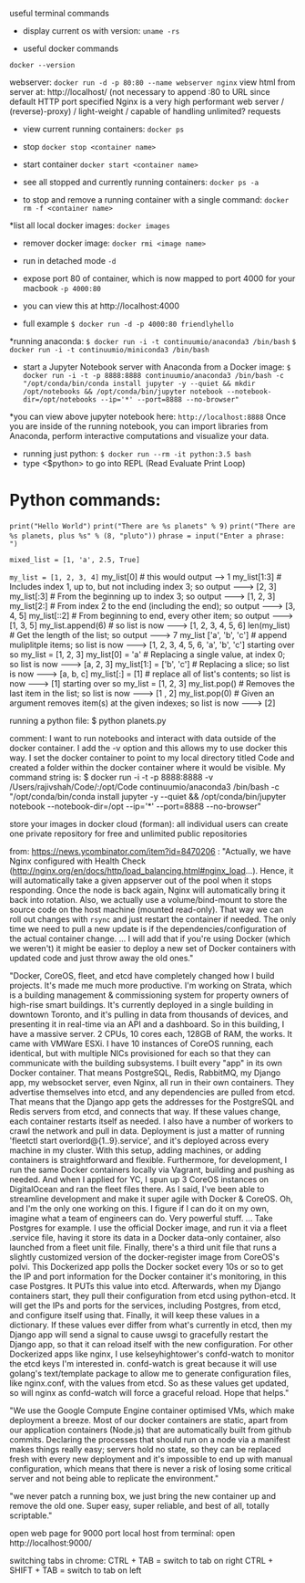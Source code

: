 

useful terminal commands

* display current os with version:
`uname -rs`

* useful docker commands

`docker --version`

webserver:
`docker run -d -p 80:80 --name webserver nginx`
view html from server at: http://localhost/
(not necessary to append :80 to URL since default HTTP port specified
Nginx is a very high performant web server / (reverse)-proxy) / light-weight / capable of handling unlimited? requests


* view current running containers:
`docker ps`

* stop <container name>
`docker stop <container name>`

* start container
`docker start <container name>`

* see all stopped and currently running containers:
`docker ps -a`

* to stop and remove a running container with a single command:
`docker rm -f <container name>`

*list all local docker images:
`docker images`

* remover docker image:
`docker rmi <image name>`

* run in detached mode
`-d `

* expose port 80 of container, which is now mapped to port 4000 for your macbook
`-p 4000:80`
* you can view this at http://localhost:4000

* full example
`$ docker run -d -p 4000:80 friendlyhello`



*running anaconda:
`$ docker run -i -t continuumio/anaconda3 /bin/bash`
`$ docker run -i -t continuumio/miniconda3 /bin/bash`


 * start a Jupyter Notebook server with Anaconda from a Docker image:
 `$ docker run -i -t -p 8888:8888 continuumio/anaconda3 /bin/bash -c "/opt/conda/bin/conda install jupyter -y --quiet && mkdir /opt/notebooks && /opt/conda/bin/jupyter notebook --notebook-dir=/opt/notebooks --ip='*' --port=8888 --no-browser"`
 
 *you can view above jupyter notebook here:
 `http://localhost:8888`
 Once you are inside of the running notebook, you can import libraries from Anaconda, perform interactive computations and visualize your data.
 
 
 * running just python:
 `$ docker run --rm -it python:3.5 bash`
 * type <$python> to go into REPL (Read Evaluate Print Loop)
 
 # Python commands:
 `print("Hello World")`
 `print("There are %s planets" % 9)`
 `print("There are %s planets, plus %s" % (8, "pluto"))`
 `phrase = input("Enter a phrase: ")`

 `mixed_list = [1, 'a', 2.5, True]`
 
 `my_list = [1, 2, 3, 4]`
 my_list[0] # this would output --> 1
 my_list[1:3] # Includes index 1, up to, but not including index 3; so output ---> [2, 3]
 my_list[:3] # From the beginning up to index 3; so output ---> [1, 2, 3]
 my_list[2:] # From index 2 to the end (including the end); so output ---> [3, 4, 5]
 my_list[::2] # From beginning to end, every other item; so output ---> [1, 3, 5]
 my_list.append(6) # so list is now ---> [1, 2, 3, 4, 5, 6]
 len(my_list) # Get the length of the list; so output ---> 7
 my_list   ['a', 'b', 'c'] # append muliplitple items; so list is now ---> [1, 2, 3, 4, 5, 6, 'a', 'b', 'c']
 starting over so my_list = [1, 2, 3]
 my_list[0] = 'a' # Replacing a single value, at index 0; so list is now ---> [a, 2, 3]
 my_list[1:] = ['b', 'c'] # Replacing a slice; so list is now ---> [a, b, c]
 my_list[:] = [1] # replace all of list's contents; so list is now ---> [1]
 starting over so my_list = [1, 2, 3]
 my_list.pop() # Removes the last item in the list; so list is now ---> [1 , 2]
 my_list.pop(0) # Given an argument removes item(s) at the given indexes; so list is now ---> [2]


 running a python file:
 $ python planets.py
 
 
 comment: I want to run notebooks and interact with data outside of the docker container. I add the -v option and this allows my to use docker this way.  I set the docker container to point to my local directory titled Code and created a folder within the docker container where it would be visible. My command string is: 
 $ docker run -i -t -p 8888:8888 -v /Users/rajivshah/Code/:/opt/Code continuumio/anaconda3 /bin/bash -c "/opt/conda/bin/conda install jupyter -y --quiet && /opt/conda/bin/jupyter notebook --notebook-dir=/opt --ip='*' --port=8888 --no-browser"  
 
 
 
 
store your images in docker cloud (forman):  all individual users can create one private repository for free and unlimited public repositories

	
from: https://news.ycombinator.com/item?id=8470206 :
"Actually, we have Nginx configured with Health Check (http://nginx.org/en/docs/http/load_balancing.html#nginx_load...). Hence, it will automatically take a given appserver out of the pool when it stops responding. Once the node is back again, Nginx will automatically bring it back into rotation.  Also, we actually use a volume/bind-mount to store the source code on the host machine (mounted read-only). That way we can roll out changes with `rsync` and just restart the container if needed.  The only time we need to pull a new update is if the dependencies/configuration of the actual container change. ... I will add that if you're using Docker (which we weren't) it might be easier to deploy a new set of Docker containers with updated code and just throw away the old ones."

"Docker, CoreOS, fleet, and etcd have completely changed how I build projects. It's made me much more productive.
I'm working on Strata, which is a building management & commissioning system for property owners of high-rise smart buildings. It's currently deployed in a single building in downtown Toronto, and it's pulling in data from thousands of devices, and presenting it in real-time via an API and a dashboard.  So in this building, I have a massive server. 2 CPUs, 10 cores each, 128GB of RAM, the works. It came with VMWare ESXi.  I have 10 instances of CoreOS running, each identical, but with multiple NICs provisioned for each so that they can communicate with the building subsystems. I built every "app" in its own Docker container. That means PostgreSQL, Redis, RabbitMQ, my Django app, my websocket server, even Nginx, all run in their own containers. They advertise themselves into etcd, and any dependencies are pulled from etcd. That means that the Django app gets the addresses for the PostgreSQL and Redis servers from etcd, and connects that way. If these values change, each container restarts itself as needed.  I also have a number of workers to crawl the network and pull in data. Deployment is just a matter of running 'fleetctl start overlord@{1..9}.service', and it's deployed across every machine in my cluster.  With this setup, adding machines, or adding containers is straightforward and flexible.  Furthermore, for development, I run the same Docker containers locally via Vagrant, building and pushing as needed. And when I applied for YC, I spun up 3 CoreOS instances on DigitalOcean and ran the fleet files there.  As I said, I've been able to streamline development and make it super agile with Docker & CoreOS. Oh, and I'm the only one working on this. I figure if I can do it on my own, imagine what a team of engineers can do.  Very powerful stuff. ... Take Postgres for example. I use the official Docker image, and run it via a fleet .service file, having it store its data in a Docker data-only container, also launched from a fleet unit file. Finally, there's a third unit file that runs a slightly customized version of the docker-register image from CoreOS's polvi. This Dockerized app polls the Docker socket every 10s or so to get the IP and port information for the Docker container it's monitoring, in this case Postgres. It PUTs this value into etcd.
Afterwards, when my Django containers start, they pull their configuration from etcd using python-etcd. It will get the IPs and ports for the services, including Postgres, from etcd, and configure itself using that. Finally, it will keep these values in a dictionary. If these values ever differ from what's currently in etcd, then my Django app will send a signal to cause uwsgi to gracefully restart the Django app, so that it can reload itself with the new configuration.
For other Dockerized apps like nginx, I use kelseyhightower's confd-watch to monitor the etcd keys I'm interested in. confd-watch is great because it will use golang's text/template package to allow me to generate configuration files, like nginx.conf, with the values from etcd. So as these values get updated, so will nginx as confd-watch will force a graceful reload.
Hope that helps."

"We use the Google Compute Engine container optimised VMs, which make deployment a breeze. Most of our docker containers are static, apart from our application containers (Node.js) that are automatically built from github commits. Declaring the processes that should run on a node via a manifest makes things really easy; servers hold no state, so they can be replaced fresh with every new deployment and it's impossible to end up with manual configuration, which means that there is never a risk of losing some critical server and not being able to replicate the environment."

"we never patch a running box, we just bring the new container up and remove the old one. Super easy, super reliable, and best of all, totally scriptable."



open web page for 9000 port local host from terminal:
open http://localhost:9000/





switching tabs in chrome:
CTRL + TAB = switch to tab on right
CTRL + SHIFT + TAB = switch to tab on left
